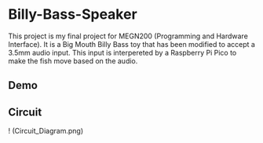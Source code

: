 # Billy-Bass-Speaker
This project is my final project for MEGN200 (Programming and Hardware Interface). It is a Big Mouth Billy Bass toy that has been modified to accept a 3.5mm audio input. This input is interpereted by a Raspberry Pi Pico to make the fish move based on the audio. 

## Demo

## Circuit
! (Circuit_Diagram.png)
